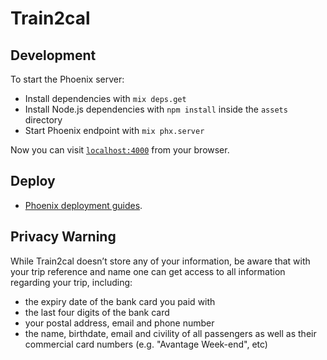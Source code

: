 # Train2cal

## Development

To start the Phoenix server:

* Install dependencies with `mix deps.get`
* Install Node.js dependencies with `npm install` inside the `assets` directory
* Start Phoenix endpoint with `mix phx.server`

Now you can visit [`localhost:4000`](http://localhost:4000) from your browser.

## Deploy

* [Phoenix deployment guides](https://hexdocs.pm/phoenix/deployment.html).

## Privacy Warning

While Train2cal doesn’t store any of your information, be aware that with your trip reference and name one can get
access to all information regarding your trip, including:

- the expiry date of the bank card you paid with
- the last four digits of the bank card
- your postal address, email and phone number
- the name, birthdate, email and civility of all passengers as well as their commercial card numbers (e.g. "Avantage
  Week-end", etc)